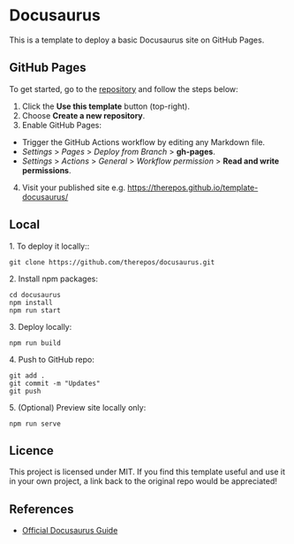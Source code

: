 # Docusaurus
This is a template to deploy a basic Docusaurus site on GitHub Pages.

## GitHub Pages
To get started, go to the [repository](https://github.com/therepos/template-docusaurus) and follow the steps below:

1. Click the **Use this template** button (top-right).  
2. Choose **Create a new repository**.  
3. Enable GitHub Pages:  
- Trigger the GitHub Actions workflow by editing any Markdown file.  
- _Settings_ > <em>Pages</em> > <em>Deploy from Branch</em> > **gh-pages**.  
- <em>Settings</em> > <em>Actions</em> > <em>General</em> > <em>Workflow permission</em> > **Read and write permissions**.
4. Visit your published site e.g. https://therepos.github.io/template-docusaurus/

## Local 
1\. To deploy it locally::  
```git
git clone https://github.com/therepos/docusaurus.git
```

2\. Install npm packages:
```git
cd docusaurus
npm install
npm run start
```

3\. Deploy locally:
```git
npm run build
```

4\. Push to GitHub repo:
```git
git add . 
git commit -m "Updates"
git push
```

5\. (Optional) Preview site locally only:
```git
npm run serve
```

## Licence
This project is licensed under MIT. If you find this template useful and use it in your own project, a link back to the original repo would be appreciated!

## References
- [Official Docusaurus Guide](https://docusaurus.io/docs)
